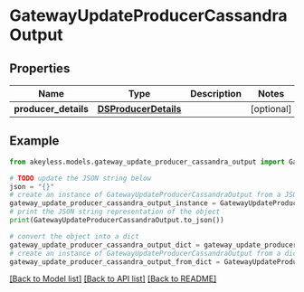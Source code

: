 # GatewayUpdateProducerCassandraOutput


## Properties

Name | Type | Description | Notes
------------ | ------------- | ------------- | -------------
**producer_details** | [**DSProducerDetails**](DSProducerDetails.md) |  | [optional] 

## Example

```python
from akeyless.models.gateway_update_producer_cassandra_output import GatewayUpdateProducerCassandraOutput

# TODO update the JSON string below
json = "{}"
# create an instance of GatewayUpdateProducerCassandraOutput from a JSON string
gateway_update_producer_cassandra_output_instance = GatewayUpdateProducerCassandraOutput.from_json(json)
# print the JSON string representation of the object
print(GatewayUpdateProducerCassandraOutput.to_json())

# convert the object into a dict
gateway_update_producer_cassandra_output_dict = gateway_update_producer_cassandra_output_instance.to_dict()
# create an instance of GatewayUpdateProducerCassandraOutput from a dict
gateway_update_producer_cassandra_output_from_dict = GatewayUpdateProducerCassandraOutput.from_dict(gateway_update_producer_cassandra_output_dict)
```
[[Back to Model list]](../README.md#documentation-for-models) [[Back to API list]](../README.md#documentation-for-api-endpoints) [[Back to README]](../README.md)



